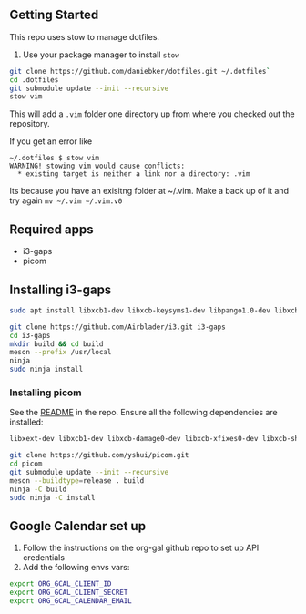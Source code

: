 ## Getting Started

This repo uses stow to manage dotfiles.

1. Use your package manager to install `stow`

```sh
git clone https://github.com/daniebker/dotfiles.git ~/.dotfiles`
cd .dotfiles
git submodule update --init --recursive
stow vim
```

This will add a `.vim` folder one directory up from where you checked out the repository.

If you get an error like

```
~/.dotfiles $ stow vim
WARNING! stowing vim would cause conflicts:
  * existing target is neither a link nor a directory: .vim
```

Its because you have an exisitng folder at ~/.vim. Make a back up of it and try again `mv ~/.vim ~/.vim.v0`

## Required apps

- i3-gaps
- picom

## Installing i3-gaps 

``` sh
sudo apt install libxcb1-dev libxcb-keysyms1-dev libpango1.0-dev libxcb-util0-dev libxcb-icccm4-dev libyajl-dev libstartup-notification0-dev libxcb-randr0-dev libev-dev libxcb-cursor-dev libxcb-xinerama0-dev libxcb-xkb-dev libxkbcommon-dev libxkbcommon-x11-dev xutils-dev libxcb-shape0-dev autoconf
```

``` sh
git clone https://github.com/Airblader/i3.git i3-gaps
cd i3-gaps
mkdir build && cd build
meson --prefix /usr/local
ninja
sudo ninja install
```

### Installing picom

See the [README](https://github.com/yshui/picom) in the repo. 
Ensure all the following dependencies are installed:

``` sh
libxext-dev libxcb1-dev libxcb-damage0-dev libxcb-xfixes0-dev libxcb-shape0-dev libxcb-render-util0-dev libxcb-render0-dev libxcb-randr0-dev libxcb-composite0-dev libxcb-image0-dev libxcb-present-dev libxcb-xinerama0-dev libxcb-glx0-dev libpixman-1-dev libdbus-1-dev libconfig-dev libgl1-mesa-dev libpcre2-dev libpcre3-dev libevdev-dev uthash-dev libev-dev libx11-xcb-dev meson
```

``` sh
git clone https://github.com/yshui/picom.git 
cd picom
git submodule update --init --recursive
meson --buildtype=release . build
ninja -C build
sudo ninja -C install
```

## Google Calendar set up

1. Follow the instructions on the org-gal github repo to set up API credentials
1. Add the following envs vars:

``` sh
export ORG_GCAL_CLIENT_ID
export ORG_GCAL_CLIENT_SECRET
export ORG_GCAL_CALENDAR_EMAIL
```
